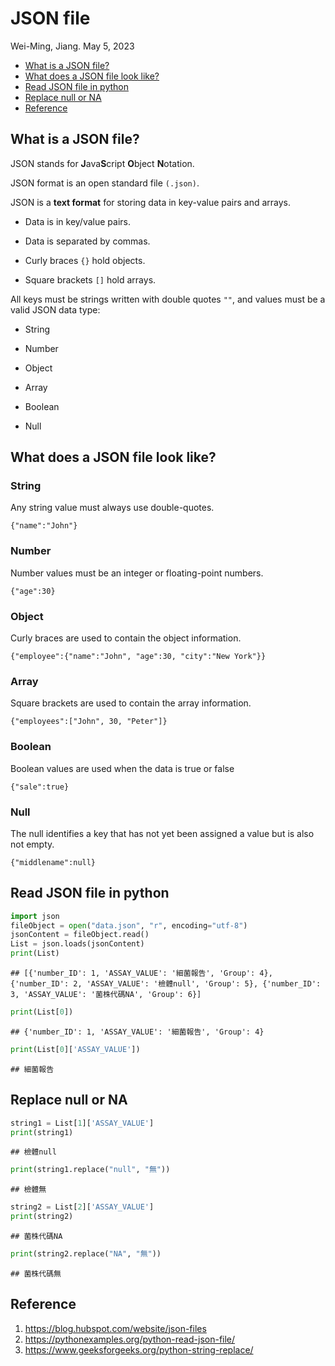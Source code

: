JSON file
================
Wei-Ming, Jiang.
May 5, 2023

- <a href="#what-is-a-json-file" id="toc-what-is-a-json-file">What is a
  JSON file?</a>
- <a href="#what-does-a-json-file-look-like"
  id="toc-what-does-a-json-file-look-like">What does a JSON file look
  like?</a>
- <a href="#read-json-file-in-python"
  id="toc-read-json-file-in-python">Read JSON file in python</a>
- <a href="#replace-null-or-na" id="toc-replace-null-or-na">Replace null
  or NA</a>
- <a href="#reference" id="toc-reference">Reference</a>

## What is a JSON file?

JSON stands for **J**ava**S**cript **O**bject **N**otation.

JSON format is an open standard file `(.json)`.

JSON is a **text format** for storing data in key-value pairs and
arrays.

- Data is in key/value pairs.

- Data is separated by commas.

- Curly braces `{}` hold objects.

- Square brackets `[]` hold arrays.

All keys must be strings written with double quotes `""`, and values
must be a valid JSON data type:

- String

- Number

- Object

- Array

- Boolean

- Null

## What does a JSON file look like?

### String

Any string value must always use double-quotes.

`{"name":"John"}`

### Number

Number values must be an integer or floating-point numbers.

`{"age":30}`

### Object

Curly braces are used to contain the object information.

`{"employee":{"name":"John", "age":30, "city":"New York"}}`

### Array

Square brackets are used to contain the array information.

`{"employees":["John", 30, "Peter"]}`

### Boolean

Boolean values are used when the data is true or false

`{"sale":true}`

### Null

The null identifies a key that has not yet been assigned a value but is
also not empty.

`{"middlename":null}`

## Read JSON file in python

``` python
import json
fileObject = open("data.json", "r", encoding="utf-8")
jsonContent = fileObject.read()
List = json.loads(jsonContent)
print(List)
```

    ## [{'number_ID': 1, 'ASSAY_VALUE': '細菌報告', 'Group': 4}, {'number_ID': 2, 'ASSAY_VALUE': '檢體null', 'Group': 5}, {'number_ID': 3, 'ASSAY_VALUE': '菌株代碼NA', 'Group': 6}]

``` python
print(List[0])
```

    ## {'number_ID': 1, 'ASSAY_VALUE': '細菌報告', 'Group': 4}

``` python
print(List[0]['ASSAY_VALUE'])
```

    ## 細菌報告

## Replace null or NA

``` python
string1 = List[1]['ASSAY_VALUE']
print(string1)
```

    ## 檢體null

``` python
print(string1.replace("null", "無"))
```

    ## 檢體無

``` python
string2 = List[2]['ASSAY_VALUE']
print(string2)
```

    ## 菌株代碼NA

``` python
print(string2.replace("NA", "無"))
```

    ## 菌株代碼無

## Reference

1.  <https://blog.hubspot.com/website/json-files>
2.  <https://pythonexamples.org/python-read-json-file/>
3.  <https://www.geeksforgeeks.org/python-string-replace/>
